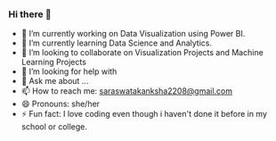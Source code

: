 ### Hi there 👋

- 🔭 I’m currently working on Data Visualization using Power BI.
- 🌱 I’m currently learning Data Science and Analytics.
- 👯 I’m looking to collaborate on Visualization Projects and Machine Learning Projects
- 🤔 I’m looking for help with 
- 💬 Ask me about ...
- 📫 How to reach me: saraswatakanksha2208@gmail.com
- 😄 Pronouns: she/her
- ⚡ Fun fact: I love coding even though i haven't done it before in my school or college.
<!--
**AK-2208/AK-2208** is a ✨ _special_ ✨ repository because its `README.md` (this file) appears on your GitHub profile.

Here are some ideas to get you started:

- 🔭 I’m currently working on Data Visualization using Power BI.
- 🌱 I’m currently learning Data Science and Analytics.
- 👯 I’m looking to collaborate on Visualization Projects and Machine Learning Projects
- 🤔 I’m looking for help with 
- 💬 Ask me about ...
- 📫 How to reach me: saraswatakanksha2208@gmail.com
- 😄 Pronouns: she/her
- ⚡ Fun fact: I love coding even though i haven't done it before in my school or college.
-->
